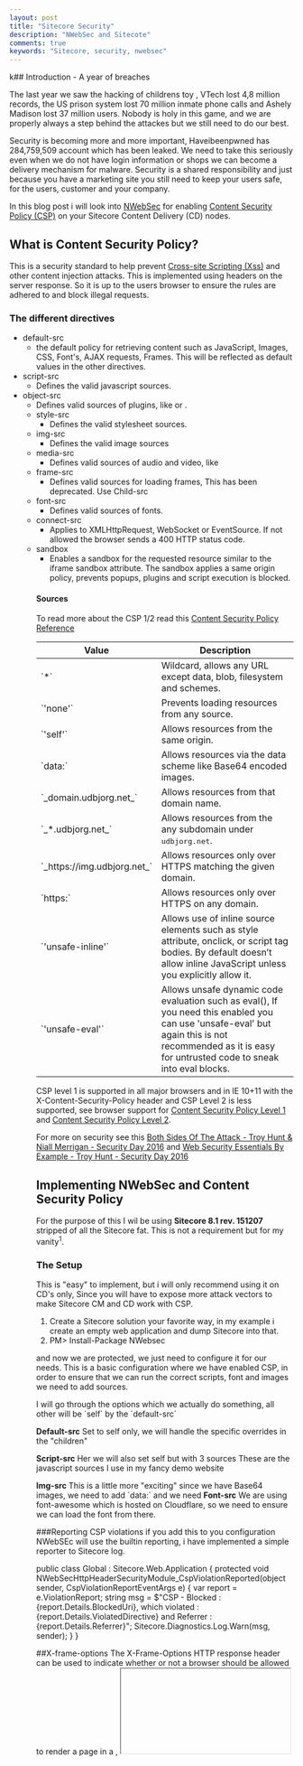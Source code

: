 ```yaml
---
layout: post
title: "Sitecore Security"
description: "NWebSec and Sitecote"
comments: true
keywords: "Sitecore, security, nwebsec"
---
```

k## Introduction - A year of breaches

The last year we saw the hacking of childrens toy , VTech lost 4,8 million records, the US prison system lost 70 million inmate phone calls and Ashely Madison lost 37 million users. Nobody is holy in this game, and we are properly always a step behind the attackes but we still need to do our best.

Security is becoming more and more important, Haveibeenpwned has 284,759,509 account which has been leaked. We need to take this seriously even when we do not have login information or shops we can become a delivery mechanism for malware. Security is a shared responsibility and just because you have a marketing site you still need to keep your users safe, for the users, customer and your company.

In this blog post i will look into [NWebSec](https://docs.nwebsec.com/en/4.2/) for enabling [Content Security Policy (CSP)](http://www.html5rocks.com/en/tutorials/security/content-security-policy/) on your Sitecore Content Delivery (CD) nodes.

## What is Content Security Policy?

This is a security standard to help prevent [Cross-site Scripting (Xss)](https://www.owasp.org/index.php/Cross-site_Scripting_(XSS)) and other content injection attacks. This is implemented using headers on the server response. So it is up to the users browser to ensure the rules are adhered to and block illegal requests.

### The different directives

*   default-src
    *   the default policy for retrieving content such as JavaScript, Images, CSS, Font's, AJAX requests, Frames. This will be reflected as default values in the other directives.
*   script-src
    *   Defines the valid javascript sources.
*   object-src
    *   Defines valid sources of plugins, like <object> or <embed>.    
*   style-src
    *   Defines the valid stylesheet sources.    
*   img-src
    *   Defines the valid image sources    
*   media-src
    *   Defines valid sources of audio and video, like <audio>, <video> elements.    
*   frame-src
    *   Defines valid sources for loading frames, This has been deprecated. Use Child-src    
*   font-src
    *   Defines valid sources of fonts.    
*   connect-src
    *   Applies to XMLHttpRequest, WebSocket or EventSource. If not allowed the browser sends a 400 HTTP status code.
*   sandbox
    *   Enables a sandbox for the requested resource similar to the iframe sandbox attribute. The sandbox applies a same origin policy, prevents popups, plugins and script execution is blocked.

#### Sources

To read more about the CSP 1/2 read this [Content Security Policy Reference](http://content-security-policy.com/)
<table><thead><tr><th>Value</th><th>Description</th></tr></thead><tbody><tr><td>`*`</td><td>Wildcard, allows any URL except data, blob, filesystem and schemes.</td></tr><tr><td>`'none'`</td><td>Prevents loading resources from any source.</td></tr><tr><td>`'self'`</td><td>Allows resources from the same origin.</td></tr><tr><td>`data:`</td><td>Allows resources via the data scheme like Base64 encoded images.</td></tr><tr><td>`_domain.udbjorg.net_`</td><td>Allows resources from that domain name.</td></tr><tr><td>`_*.udbjorg.net_`</td><td>Allows resources from the any subdomain under <span style="font-family: monospace;">udbjorg.net</span>.</td></tr><tr><td>`_https://img.udbjorg.net_`</td><td>Allows resources only over HTTPS matching the given domain.</td></tr><tr><td>`https:`</td><td>Allows resources only over HTTPS on any domain.</td></tr><tr><td>`'unsafe-inline'`</td><td>Allows use of inline source elements such as style attribute, onclick, or script tag bodies. By default doesn’t allow inline JavaScript unless you explicitly allow it.</td></tr><tr><td>`'unsafe-eval'`</td><td>Allows unsafe dynamic code evaluation such as eval(), If you need this enabled you can use 'unsafe-eval' but again this is not recommended as it is easy for untrusted code to sneak into eval blocks.</td></tr></tbody></table>

CSP level 1 is supported in all major browsers and in IE 10+11 with the X-Content-Security-Policy header and CSP Level 2 is less supported, see browser support for [Content Security Policy Level 1](http://caniuse.com/#feat=contentsecuritypolicy) and [Content Security Policy Level 2](http://caniuse.com/#search=csp).

For more on security see this [Both Sides Of The Attack - Troy Hunt & Niall Merrigan - Security Day 2016](https://vimeo.com/154956509) and [Web Security Essentials By Example - Troy Hunt - Security Day 2016](https://vimeo.com/154962595)

## Implementing NWebSec and Content Security Policy

For the purpose of this I wil be using **Sitecore 8.1 rev. 151207** stripped of all the Sitecore fat. This is not a requirement but for my vanity<sup>1</sup>.

### The Setup
This is "easy" to implement, but i will only recommend using it on CD's only, Since you will have to expose more attack vectors to make Sitecore CM and CD work with CSP.

1.  Create a Sitecore solution your favorite way, in my example i create an empty web application and dump Sitecore into that.
2.  PM> Install-Package NWebsec

and now we are protected, we just need to configure it for our needs.
This is a basic configuration where we have enabled CSP, in order to ensure that we can run the correct scripts, font and images we need to add sources.

<nwebsec>
    <httpHeaderSecurityModule xmlns="http://nwebsec.com/HttpHeaderSecurityModuleConfig.xsd"                               xmlns:xsi="http://www.w3.org/2001/XMLSchema-instance"   xsi:noNamespaceSchemaLocation="NWebsecConfig/HttpHeaderSecurityModuleConfig.xsd">
      <securityHttpHeaders>
          <x-Content-Type-Options enabled="true" />
          <content-Security-Policy enabled="true">           
          </content-Security-Policy>
      </securityHttpHeaders>
    </httpHeaderSecurityModule>
  </nwebsec>

I will go through the options which we actually do something, all other will be ´self´ by the ´default-src´

**Default-src**
Set to self only, we will handle the specific overrides in the "children"
 <default-src self="true" />

**Script-src**
Her we will also set self but with 3 sources 
<script-src self="true">
    <add source="https://code.jquery.com" />
    <add source="https://www.cdnjs.com/"/>
    <add source="https://cdnjs.com/"/>
</script-src>
These are the javascript sources I use in my fancy demo website

**Img-src**
This is a little more "exciting" since we have Base64 images, we need to add ´data:´ and we need 
<img-src self="true">
    <add source="www.filldunphy.com"/>
    <add source="data:"/>
</img-src>
**Font-src**
We are using font-awesome which is hosted on Cloudflare, so we need to ensure we can load the font from there.
<font-src self="true">
    <add source="https://cdnjs.cloudflare.com"/>
</font-src>

###Reporting CSP violations
if you add this to you configuration NWebSEc will use the builtin reporting, i have implemented a simple reporter to Sitecore log.
 <report-uri enableBuiltinHandler="true"/>
 
public class Global : Sitecore.Web.Application
{
    protected void NWebSecHttpHeaderSecurityModule_CspViolationReported(object sender, CspViolationReportEventArgs e)
    {
        var report = e.ViolationReport;
        string msg =
            $"CSP - Blocked : {report.Details.BlockedUri}, which violated : {report.Details.ViolatedDirective} and Referrer : {report.Details.Referrer}";
        Sitecore.Diagnostics.Log.Warn(msg, sender);
    }
}

##X-frame-options
The X-Frame-Options HTTP response header can be used to indicate whether or not a browser should be allowed to render a page in a <frame>, <iframe> or <object>.

You should also do security on your iframes, for my solution I have used the option ´SameOrigin´

To read more see [The X-frame-options Response Header](https://developer.mozilla.org/en-US/docs/Web/HTTP/X-Frame-Options)

<nwebsec>
    <httpHeaderSecurityModule xmlns="http://nwebsec.com/HttpHeaderSecurityModuleConfig.xsd" xmlns:xsi="http://www.w3.org/2001/XMLSchema-instance"   xsi:noNamespaceSchemaLocation="NWebsecConfig/HttpHeaderSecurityModuleConfig.xsd">
      <securityHttpHeaders>     
       <x-Frame-Options policy="SameOrigin" />
        ...
      </securityHttpHeaders>
    </httpHeaderSecurityModule>
  </nwebsec>

## HTTP Strict Transport Security

Just enable it to to protect websites against protocol downgrade attacks and cookie hijacking. and you can force the browser to hard-code this enforcing [here](https://hstspreload.appspot.com/). But Troy Huns has alot more on the topic here, [Understanding Http Strict Transport Security (Hsts) And Preloading It Into The Browser](http://www.troyhunt.com/2015/06/understanding-http-strict-transport.html).

To enable it on your site add:
<nwebsec>
    <httpHeaderSecurityModule xmlns="http://nwebsec.com/HttpHeaderSecurityModuleConfig.xsd"  xmlns:xsi="http://www.w3.org/2001/XMLSchema-instance"   xsi:noNamespaceSchemaLocation="NWebsecConfig/HttpHeaderSecurityModuleConfig.xsd">
      <securityHttpHeaders>     
        <strict-Transport-Security max-age="365"  includeSubdomains="true" preload="true" />
        ...
      </securityHttpHeaders>
    </httpHeaderSecurityModule>
  </nwebsec>



## TLS/SSL Everything

For you and your users you should use TLS/SSL the ensure transport security, If you find certificates to expensive you can use [Let's Encrypt](https://letsencrypt.readthedocs.org/en/latest/), you can implement it in IIS [Using Let's Encrypt With Iis On Windows](http://weblog.west-wind.com/posts/2016/Feb/22/Using-Lets-Encrypt-with-IIS-on-Windows). 
You could use a proxy/load balancer to do TLS/SSL termination this would also lessen the load on your frontend server but i will require strict security behind the proxy.To learn more about TLS/SSL termination see [How To Set Up Nginx Load Balancing With Ssl Termination](https://www.digitalocean.com/community/tutorials/how-to-set-up-nginx-load-balancing-with-ssl-termination)

##Wrapping up
All this is of course not that simple as i put it here, but i think you should use it and if you have to many sources you in you code this will blow up. But i think this will help you also with governace of your frontend dependencies so you don't end up with third-party jquery frenzy. 
I have add all my code to here - [Nwebsecdemo](https://github.com/magudb/NWebSecDemo)


<sup> 1. CMS as a platform or Sitecore is a monolith, bulks down development and time to market, most often ends up as a big ball of mud.</sup>